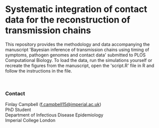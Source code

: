 # Systematic integration of contact data for the reconstruction of transmission chains

This repository provides the methodology and data accompanying the manuscript
'Bayesian inference of transmission chains using timing of symptoms, pathogen
genomes and contact data' submitted to PLOS Computational Biology. To load the
data, run the simulations yourself or recreate the figures from the manuscript,
open the 'script.R' file in R and follow the instructions in the file.


<br>


### Contact
Finlay Campbell (f.campbell15@imperial.ac.uk) <br>
PhD Student <br>
Department of Infectious Disease Epidemiology <br>
Imperial College London <br>
